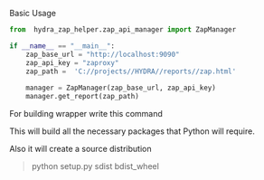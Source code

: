 Basic Usage 
```Python
from  hydra_zap_helper.zap_api_manager import ZapManager

if __name__ == "__main__":
    zap_base_url = "http://localhost:9090"
    zap_api_key = "zaproxy"
    zap_path =  'C://projects//HYDRA//reports//zap.html'
    
    manager = ZapManager(zap_base_url, zap_api_key)
    manager.get_report(zap_path)
```
For building wrapper write this command 

This will build all the necessary packages that Python will require.

Also it will create a source distribution

> python setup.py sdist bdist_wheel
